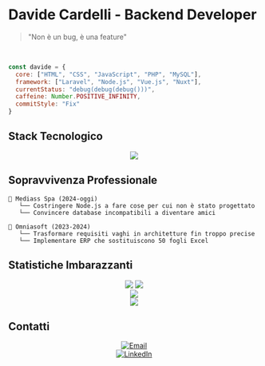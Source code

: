 # Davide Cardelli - Backend Developer

> "Non è un bug, è una feature"
<br>

```javascript
const davide = {
  core: ["HTML", "CSS", "JavaScript", "PHP", "MySQL"],
  framework: ["Laravel", "Node.js", "Vue.js", "Nuxt"],
  currentStatus: "debug(debug(debug()))",
  caffeine: Number.POSITIVE_INFINITY,
  commitStyle: "Fix"
}
```

## Stack Tecnologico

<p align="center">
  <img src="https://skillicons.dev/icons?i=html,css,js,mysql,php,vue,laravel,nodejs,express,mongodb,linux,git&perline=6" />
</p>

## Sopravvivenza Professionale

```
🏢 Mediass Spa (2024-oggi)
   └── Costringere Node.js a fare cose per cui non è stato progettato
   └── Convincere database incompatibili a diventare amici

🏢 Omniasoft (2023-2024)
   └── Trasformare requisiti vaghi in architetture fin troppo precise
   └── Implementare ERP che sostituiscono 50 fogli Excel
```

## Statistiche Imbarazzanti

<p align="center">
  <img src="https://img.shields.io/badge/Progetti%20Iniziati-∞-blueviolet?style=for-the-badge" />
  <img src="https://img.shields.io/badge/Progetti%20Terminati-3-orange?style=for-the-badge" />
  <br>
  <img src="https://img.shields.io/badge/Documentazione%20Scritta-ahahahah-red?style=for-the-badge" />
  <br>
  <img src="https://img.shields.io/badge/Stima%20Ore-×%204%20=%20realtà-blue?style=for-the-badge" />
</p>

## Contatti

<p align="center">
  <a href="mailto:davide.cardelli.94@gmail.com">
    <img src="https://img.shields.io/badge/davide.cardelli.94@gmail.com-Per%20emergenze%20di%20codice-D14836?style=for-the-badge&logo=gmail&logoColor=white" alt="Email">
  </a>
  <br>
  <a href="https://www.linkedin.com/in/davide-cardelli-8a968b26b/">
    <img src="https://img.shields.io/badge/Davide%20Cardelli-Per%20le%20connessioni%20serie-0077B5?style=for-the-badge&logo=linkedin&logoColor=white" alt="LinkedIn">
  </a>
</p>
